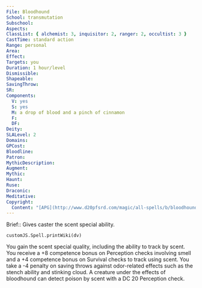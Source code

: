 ```yaml
---
File: Bloodhound
School: transmutation
Subschool: 
Aspects: 
ClassList: { alchemist: 3, inquisitor: 2, ranger: 2, occultist: 3 }
CastTime: standard action
Range: personal
Area: 
Effect: 
Targets: you
Duration: 1 hour/level
Dismissible: 
Shapeable: 
SavingThrow: 
SR: 
Components:
  V: yes
  S: yes
  M: a drop of blood and a pinch of cinnamon
  F: 
  DF: 
Deity: 
SLALevel: 2
Domains: 
GPCost: 
Bloodline: 
Patron: 
MythicDescription: 
Augment: 
Mythic: 
Haunt: 
Ruse: 
Draconic: 
Meditative: 
Copyright:
  Content: "[APG](http://www.d20pfsrd.com/magic/all-spells/b/bloodhound)"
---
```

Brief:: Gives caster the scent special ability.

```dataviewjs
customJS.Spell.printWiki(dv)
```

You gain the scent special quality, including the ability to track by scent. You receive a +8 competence bonus on Perception checks involving smell and a +4 competence bonus on Survival checks to track using scent. You take a -4 penalty on saving throws against odor-related effects such as the stench ability and stinking cloud. A creature under the effects of bloodhound can detect poison by scent with a DC 20 Perception check.
